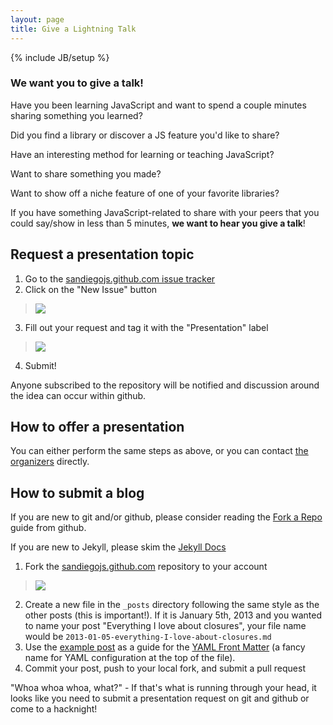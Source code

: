 ```yaml
---
layout: page
title: Give a Lightning Talk
---
```

{% include JB/setup %}

### We want you to give a talk!

Have you been learning JavaScript and want to spend a couple minutes sharing something you learned?

Did you find a library or discover a JS feature you'd like to share?

Have an interesting method for learning or teaching JavaScript?

Want to share something you made?

Want to show off a niche feature of one of your favorite libraries?

If you have something JavaScript-related to share with your peers that you could say/show in less than 5 minutes, **we want to hear you give a talk**!

## Request a presentation topic

1. Go to the <a href="https://github.com/sandiegojs/sandiegojs.github.com/issues">sandiegojs.github.com issue tracker</a>
2. Click on the "New Issue" button
  > <img src="{{ASSET_PATH}}/img/gh-new-issue.png" class="thumbnail">
3. Fill out your request and tag it with the "Presentation" label
  > <img src="{{ASSET_PATH}}/img/gh-submit-issue.png" class="thumbnail">
4. Submit!

  Anyone subscribed to the repository will be notified and discussion around the idea can
  occur within github.

## How to offer a presentation

You can either perform the same steps as above, or you can contact
[the organizers](mailto:sandiegojs-organizers@googlegroups.com) directly.

## How to submit a blog

If you are new to git and/or github, please consider reading the
[Fork a Repo](https://help.github.com/articles/fork-a-repo) guide from github.

If you are new to Jekyll, please skim the [Jekyll Docs](https://github.com/mojombo/jekyll)

1. Fork the [sandiegojs.github.com][] repository to your account
  > <img src="{{ASSET_PATH}}/img/gh-fork.png" class="thumbnail">
2. Create a new file in the `_posts` directory following the same style as the other posts (this is important!).
   If it is January 5th, 2013 and you wanted to name your post "Everything I love about closures", your file name would be
   `2013-01-05-everything-I-love-about-closures.md`
3. Use the [example post](./examples/2013-01-31-example-post.md) as a guide for the [YAML Front Matter](https://github.com/mojombo/jekyll/wiki/yaml-front-matter)
   (a fancy name for YAML configuration at the top of the file).
4. Commit your post, push to your local fork, and submit a pull request

"Whoa whoa whoa, what?" - If that's what is running through your head, it looks like you need to submit
 a presentation request on git and github or come to a hacknight!

[sandiegojs.github.com]: https://github.com/sandiegojs/sandiegojs.github.com "Sandiego.js Github site"
[issues]: https://github.com/sandiegojs/sandiegojs.github.com/issues "Sandiego.js issue tracker"
